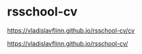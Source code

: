 # rsschool-cv

https://vladislavflinn.github.io/rsschool-cv/cv

https://vladislavflinn.github.io/rsschool-cv/
